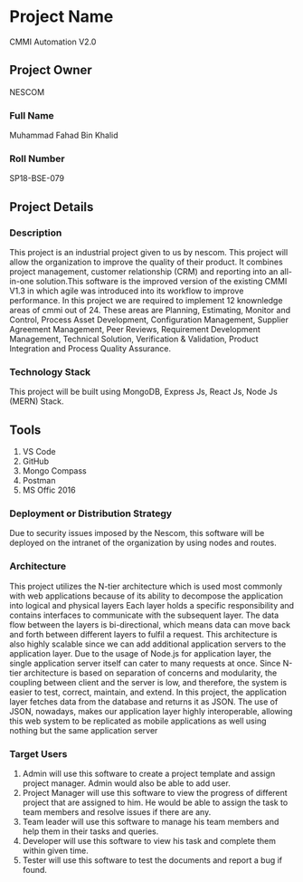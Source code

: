 # Project Name
CMMI Automation V2.0

## Project Owner
NESCOM

### Full Name
Muhammad Fahad Bin Khalid

### Roll Number
SP18-BSE-079

## Project Details
### Description
  This project is an industrial project given to us by nescom. This project will allow the organization to improve the quality of their product. It combines project management, customer relationship (CRM) and reporting into an all-in-one solution.This software is the improved version of the existing CMMI V1.3 in which agile was introduced into its workflow to improve performance.
  In this project we are required to implement 12 knownledge areas of cmmi out of 24. These areas are Planning, Estimating, Monitor and Control, Process Asset Development, Configuration Management, Supplier Agreement Management, Peer Reviews, Requirement Development Management, Technical Solution, Verification & Validation, Product Integration and Process Quality Assurance.

### Technology Stack
  This project will be built using MongoDB, Express Js, React Js, Node Js (MERN) Stack.

## Tools
1. VS Code
2. GitHub
3. Mongo Compass
4. Postman
6. MS Offic 2016

### Deployment or Distribution Strategy
  Due to security issues imposed by the Nescom, this software will be deployed on the intranet of the organization by using nodes and routes.

### Architecture
This project utilizes the N-tier architecture which is used most commonly with web applications because of its ability to decompose the application into logical and physical layers Each layer holds a specific responsibility and contains interfaces to communicate with the subsequent layer. The data flow between the layers is bi-directional, which means data can move back and forth between different layers to fulfil a request. This architecture is also highly scalable since we can add additional application servers to the application layer. Due to the usage of Node.js for application layer, the single application server itself can cater to many requests at once. Since N-tier architecture is based on separation of concerns and modularity, the coupling between client and the server is low, and therefore, the system is easier to test, correct, maintain, and extend. In this project, the application layer fetches data from the database and returns it as JSON. The use of JSON, nowadays, makes our application layer highly interoperable, allowing this web system to be replicated as mobile applications as well using nothing but the same application server

### Target Users
1.  Admin will use this software to create a project template and assign project manager. Admin would also be able to add user.
2. Project Manager will use this software to view the progress of different project that are assigned to him. He would be able to assign the task to team members and resolve issues if there are any.
3. Team leader will use this software to manage his team members and help them in their tasks and queries.
4. Developer will use this software to view his task and complete them within given time.
5. Tester will use this software to test the documents and report a bug if found.
